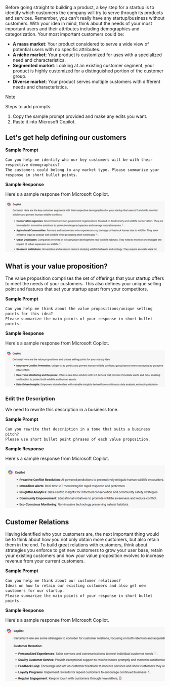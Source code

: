 Before going straight to building a product, a key step for a startup is to identify which customers the company will try to serve through its products and services. Remember, you can't really have any startup/business without customers. With your idea in mind, think about the needs of your most important users and their attributes including demographics and categorization. Your most important customers could be:

- **A mass market**: Your product considered to serve a wide view of potential users with no specific attributes.
- **A niche market**: Your product is customized for uses with a specialized need and characteristics.
- **Segmented market**: Looking at an existing customer segment, your product is highly customized for a distinguished portion of the customer group.
- **Diverse market**: Your product serves multiple customers with different needs and characteristics.

> [!NOTE]
> Steps to add prompts:
>
> 1. Copy the sample prompt provided and make any edits you want.
> 1. Paste it into Microsoft Copilot.

## Let's get help defining our customers

**Sample Prompt**

```text
Can you help me identify who our key customers will be with their respective demographics?
The customers could belong to any market type. Please summarize your response in short bullet points.
```

**Sample Response**

Here's a sample response from Microsoft Copilot.

![Screenshot showing sample response on customers.](../media/customers.png)

## What is your value proposition?

The value proposition comprises the set of offerings that your startup offers to meet the needs of your customers. This also defines your unique selling point and features that set your startup apart from your competitors.

**Sample Prompt**

```text
Can you help me think about the value propositions/unique selling points for this idea?
Please summarize the main points of your response in short bullet points.
```

**Sample Response**

Here's a sample response from Microsoft Copilot.

![Screenshot showing sample response on value proposition.](../media/value-proposition.png)

### Edit the Description

We need to rewrite this description in a business tone.

**Sample Prompt**

```text
Can you rewrite that description in a tone that suits a business pitch?
Please use short bullet point phrases of each value proposition.
```

**Sample Response**

Here's a sample response from Microsoft Copilot.

![Screenshot showing sample response on value proposition edited.](../media/value-proposition-edited.png)

## Customer Relations

Having identified who your customers are, the next important thing would be to think about how you not only obtain more customers, but also retain them in the end. To build great relations with customers, think about strategies you enforce to get new customers to grow your user base, retain your existing customers and how your value proposition evolves to increase revenue from your current customers.

**Sample Prompt**

```text
Can you help me think about our customer relations?
Ideas on how to retain our existing customers and also get new customers for our startup.
Please summarize the main points of your response in short bullet points.
```

**Sample Response**

Here's a sample response from Microsoft Copilot.

![Screenshot showing sample response on customer relations.](../media/customer-relations.png)
